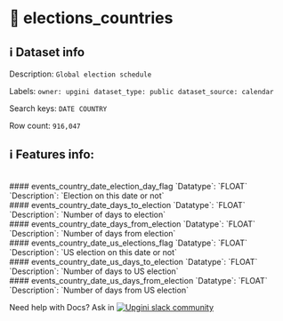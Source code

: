 # 📖 elections_countries 
## ℹ️ Dataset info 
Description: `Global election schedule ` 

Labels: ` owner: upgini ` &nbsp;` dataset_type: public ` &nbsp;` dataset_source: calendar ` &nbsp;

Search keys: 
` DATE ` &nbsp;` COUNTRY ` &nbsp;

Row count: `916,047` 

## ℹ️ Features info:
<br/>
#### events_country_date_election_day_flag
`Datatype`: `FLOAT` 
`Description`: `Election on this date or not`<br/>
#### events_country_date_days_to_election
`Datatype`: `FLOAT` 
`Description`: `Number of days to election`<br/>
#### events_country_date_days_from_election
`Datatype`: `FLOAT` 
`Description`: `Number of days from election`<br/>
#### events_country_date_us_elections_flag
`Datatype`: `FLOAT` 
`Description`: `US election on this date or not`<br/>
#### events_country_date_us_days_to_election
`Datatype`: `FLOAT` 
`Description`: `Number of days to US election`<br/>
#### events_country_date_us_days_from_election
`Datatype`: `FLOAT` 
`Description`: `Number of days from US election`


Need help with Docs? Ask in <a href="https://4mlg.short.gy/join-upgini-community"><img alt="Upgini slack community" src="https://img.shields.io/badge/slack-@upgini-orange.svg?logo=slack"></a>